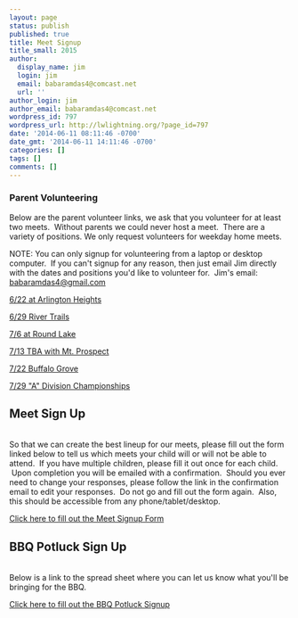 ```yaml
---
layout: page
status: publish
published: true
title: Meet Signup
title_small: 2015
author:
  display_name: jim
  login: jim
  email: babaramdas4@comcast.net
  url: ''
author_login: jim
author_email: babaramdas4@comcast.net
wordpress_id: 797
wordpress_url: http://lwlightning.org/?page_id=797
date: '2014-06-11 08:11:46 -0700'
date_gmt: '2014-06-11 14:11:46 -0700'
categories: []
tags: []
comments: []
---
```

### Parent Volunteering

Below are the parent volunteer links, we ask that you volunteer for at least two meets. &nbsp;Without parents we could never host a meet. &nbsp;There are a variety of positions. We only&nbsp;request&nbsp;volunteers for weekday home meets.

NOTE: You can only signup for volunteering from a laptop or desktop computer.&nbsp; If you can't signup for any reason, then just email Jim directly with the dates and positions you'd like to volunteer for.&nbsp; Jim's email: <a href="mailto:babaramdas4@gmail.com">babaramdas4@gmail.com</a>

<a href="https://docs.google.com/spreadsheets/d/1_ZAw55JaCzDhW_TR5CoBL4zHXZBtrHM6XP5A3X1uXtk/edit?usp=sharing">6/22 at Arlington Heights</a>

<a href="https://docs.google.com/spreadsheets/d/1sHUpG21vNWKeyipUb2kFeDL7Sg28kByWd2YXhhJYpGE/edit?usp=sharing">6/29 River Trails</a>

<a href="https://docs.google.com/spreadsheets/d/1PnZJAZ1ti2njnMEdu2hsxK4xXX1OZmywe486c3pExn0/edit?usp=sharing">7/6 at Round Lake</a>

<a href="https://docs.google.com/spreadsheets/d/10T6XxJEANt2sDnuGtJF4xIxTSzrPwmvC7_gfi-Txhyo/edit?usp=sharing">7/13 TBA with Mt. Prospect</a>

<a href="https://docs.google.com/spreadsheets/d/1PT2W54dQDFYSLQzOrNIO5OZ9Z1s1mTOXXF9U7SjBKBI/edit?usp=sharing">7/22 Buffalo Grove</a>

<a href="https://docs.google.com/spreadsheets/d/1SVm9C1WxP99-MI2Z9jzonZcf8EIdtCYkKjxEuZl5mpE/edit?usp=sharing">7/29 "A" Division Championships</a>

<h2>Meet Sign Up</h2><br />
So that we can create the best lineup for our meets, please fill out the form linked below to tell us which meets your child will or will not be able to attend. &nbsp;If you have multiple children, please fill it out once for each child. &nbsp;Upon completion you will be emailed with a confirmation. &nbsp;Should you ever need to change your responses, please follow the link in the confirmation email to edit your responses. &nbsp;Do not go and fill out the form again.&nbsp; Also, this should be accessible from any phone/tablet/desktop.

<a href="https://docs.google.com/forms/d/1tR1rPFS1gsbo2JUSAKPkT5c63yl_kWIZOlToh-tF-vg/viewform">Click here to fill out the Meet Signup Form</a>

<h2>BBQ Potluck Sign Up</h2><br />
Below is a link to the spread sheet where you can let us know what you'll be bringing for the BBQ.

<a href="https://docs.google.com/spreadsheets/d/1QjiByURojGQnuTRVMvlnpDl2kNdvY58RxUUFDb5n1Iw/edit?usp=sharing">Click here to fill out the BBQ Potluck Signup</a>

